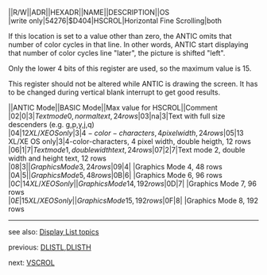 ||R/W||ADR||HEXADR||NAME||DESCRIPTION||OS  
|write only|54276|$D404|HSCROL|Horizontal Fine Scrolling|both  
  
If this location is set to a value other than zero, the ANTIC omits that number of color cycles in that line. In other words, ANTIC start displaying that number of color cycles line "later", the picture is shifted "left".  
  
Only the lower 4 bits of this register are used, so the maximum value is 15.  
  
This register should not be altered while ANTIC is drawing the screen. It has to be changed during vertical blank interrupt to get good results.  
  
  
||ANTIC Mode||BASIC Mode||Max value for HSCROL||Comment  
|$02|0|3|Text mode 0, normal text, 24 rows  
|$03|na|3|Text with full size descenders (e.g. g,p,y,j,q)  
|$04|12 XL/XE OS only|3|4-color-characters, 4 pixel width, 24 rows  
|$05|13 XL/XE OS only|3|4-color-characters, 4 pixel width, double heigth, 12 rows  
|$06|1|7|Text mode 1, double width text, 24 rows  
|$07|2|7|Text mode 2, double width and height text, 12 rows  
|$08|3| |Graphics Mode 3, 24 rows  
|$09|4| |Graphics Mode 4, 48 rows  
|$0A|5| |Graphics Mode 5, 48 rows  
|$0B|6| |Graphics Mode 6, 96 rows  
|$0C|14 XL/XE OS only| | Graphics Mode 14, 192 rows  
|$0D|7| |Graphics Mode 7, 96 rows  
|$0E|15 XL/XE OS only| |Graphics Mode 15, 192 rows  
|$0F|8| |Graphics Mode 8, 192 rows  
  
---
see also: [Display List topics](../Displaylist_topics/index.md)  
  
previous: [DLISTL](../DLISTL/index.md),[DLISTH](../DLISTL/index.md)  
  
next: [VSCROL](../VSCROL/index.md)  
